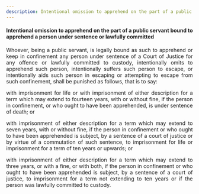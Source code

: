 ```yaml
---
description: Intentional omission to apprehend on the part of a public servant bound to apprehend a person under sentence or lawfully committed
---
```


#### Intentional omission to apprehend on the part of a public servant bound to apprehend a person under sentence or lawfully committed
<div style="text-align: justify">

Whoever, being a public servant, is legally bound as such to apprehend or keep in confinement any person under sentence of a Court of Justice for any offence or lawfully committed to custody, intentionally omits to apprehend such person, intentionally suffers such person to escape, or intentionally aids such person in escaping or attempting to escape from such confinement, shall be punished as follows, that is to say:

</p>

with imprisonment for life or with imprisonment of either description for a term which may extend to fourteen years, with or without fine, if the person in confinement, or who ought to have been apprehended, is under sentence of death; or

</p>

with imprisonment of either description for a term which may extend to seven years, with or without fine, if the person in confinement or who ought to have been apprehended is subject, by a sentence of a court of justice or by virtue of a commutation of such sentence, to imprisonment for life or imprisonment for a term of ten years or upwards; or

</p>

with imprisonment of either description for a term which may extend to three years, or with a fine, or with both, if the person in confinement or who ought to have been apprehended is subject, by a sentence of a court of justice, to imprisonment for a term not extending to ten years or if the person was lawfully committed to custody.

</div>
